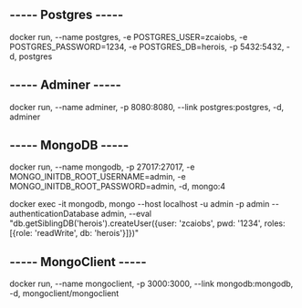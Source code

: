 ## ----- Postgres -----
docker run,
    --name postgres, 
    -e POSTGRES_USER=zcaiobs,
    -e POSTGRES_PASSWORD=1234, 
    -e POSTGRES_DB=herois, 
    -p 5432:5432, 
    -d, 
    postgres

## ----- Adminer -----
docker run,
    --name adminer,
    -p 8080:8080,
    --link postgres:postgres,
    -d,
    adminer

## ----- MongoDB -----
docker run,
    --name mongodb,
    -p 27017:27017,
    -e MONGO_INITDB_ROOT_USERNAME=admin,
    -e MONGO_INITDB_ROOT_PASSWORD=admin,
    -d,
    mongo:4

docker exec -it mongodb,
    mongo --host localhost -u admin -p admin --authenticationDatabase admin,
    --eval "db.getSiblingDB('herois').createUser({user: 'zcaiobs', pwd: '1234', roles: [{role: 'readWrite', db: 'herois'}]})"

## ----- MongoClient -----
docker run,
    --name mongoclient,
    -p 3000:3000,
    --link mongodb:mongodb,
    -d,
    mongoclient/mongoclient